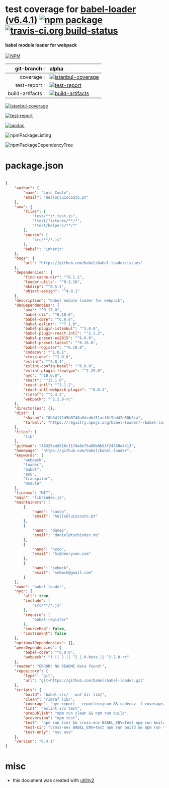 # test coverage for  [babel-loader (v6.4.1)](https://github.com/babel/babel-loader)  [![npm package](https://img.shields.io/npm/v/npmtest-babel-loader.svg?style=flat-square)](https://www.npmjs.org/package/npmtest-babel-loader) [![travis-ci.org build-status](https://api.travis-ci.org/npmtest/node-npmtest-babel-loader.svg)](https://travis-ci.org/npmtest/node-npmtest-babel-loader)
#### babel module loader for webpack

[![NPM](https://nodei.co/npm/babel-loader.png?downloads=true)](https://www.npmjs.com/package/babel-loader)

| git-branch : | [alpha](https://github.com/npmtest/node-npmtest-babel-loader/tree/alpha)|
|--:|:--|
| coverage : | [![istanbul-coverage](https://npmtest.github.io/node-npmtest-babel-loader/build/coverage.badge.svg)](https://npmtest.github.io/node-npmtest-babel-loader/build/coverage.html/index.html)|
| test-report : | [![test-report](https://npmtest.github.io/node-npmtest-babel-loader/build/test-report.badge.svg)](https://npmtest.github.io/node-npmtest-babel-loader/build/test-report.html)|
| build-artifacts : | [![build-artifacts](https://npmtest.github.io/node-npmtest-babel-loader/glyphicons_144_folder_open.png)](https://github.com/npmtest/node-npmtest-babel-loader/tree/gh-pages/build)|

[![istanbul-coverage](https://npmtest.github.io/node-npmtest-babel-loader/build/screenCapture.buildCustomOrg.browser.coverage.html.png)](https://npmtest.github.io/node-npmtest-babel-loader/build/coverage.html/index.html)

[![test-report](https://npmtest.github.io/node-npmtest-babel-loader/build/screenCapture.buildCustomOrg.browser.%252Fhome%252Ftravis%252Fbuild%252Fnpmtest%252Fnode-npmtest-babel-loader%252Ftmp%252Fbuild%252Ftest-report.html.png)](https://npmtest.github.io/node-npmtest-babel-loader/build/test-report.html)

[![apidoc](https://npmdoc.github.io/node-npmdoc-babel-loader/build/screenCapture.buildApidoc.browser.%252Fhome%252Ftravis%252Fbuild%252Fnpmdoc%252Fnode-npmdoc-babel-loader%252Ftmp%252Fbuild%252Fapidoc.html.png)](https://npmdoc.github.io/node-npmdoc-babel-loader/build/apidoc.html)

![npmPackageListing](https://npmtest.github.io/node-npmtest-babel-loader/build/screenCapture.npmPackageListing.svg)

![npmPackageDependencyTree](https://npmtest.github.io/node-npmtest-babel-loader/build/screenCapture.npmPackageDependencyTree.svg)



# package.json

```json

{
    "author": {
        "name": "Luis Couto",
        "email": "hello@luiscouto.pt"
    },
    "ava": {
        "files": [
            "test/**/*.test.js",
            "!test/fixtures/**/*",
            "!test/helpers/**/*"
        ],
        "source": [
            "src/**/*.js"
        ],
        "babel": "inherit"
    },
    "bugs": {
        "url": "https://github.com/babel/babel-loader/issues"
    },
    "dependencies": {
        "find-cache-dir": "^0.1.1",
        "loader-utils": "^0.2.16",
        "mkdirp": "^0.5.1",
        "object-assign": "^4.0.1"
    },
    "description": "babel module loader for webpack",
    "devDependencies": {
        "ava": "^0.17.0",
        "babel-cli": "^6.18.0",
        "babel-core": "^6.0.0",
        "babel-eslint": "^7.1.0",
        "babel-plugin-istanbul": "^3.0.0",
        "babel-plugin-react-intl": "^2.1.3",
        "babel-preset-es2015": "^6.0.0",
        "babel-preset-latest": "^6.16.0",
        "babel-register": "^6.18.0",
        "codecov": "^1.0.1",
        "cross-env": "^2.0.0",
        "eslint": "^3.8.1",
        "eslint-config-babel": "^6.0.0",
        "eslint-plugin-flowtype": "^2.25.0",
        "nyc": "^10.0.0",
        "react": "^15.1.0",
        "react-intl": "^2.1.2",
        "react-intl-webpack-plugin": "^0.0.3",
        "rimraf": "^2.4.3",
        "webpack": "^2.2.0-rc"
    },
    "directories": {},
    "dist": {
        "shasum": "0b34112d5b0748a8dcdbf51acf6f9bd42d50b8ca",
        "tarball": "https://registry.npmjs.org/babel-loader/-/babel-loader-6.4.1.tgz"
    },
    "files": [
        "lib"
    ],
    "gitHead": "48325ea5516c117da8e75a80b8b53f24760e4413",
    "homepage": "https://github.com/babel/babel-loader",
    "keywords": [
        "webpack",
        "loader",
        "babel",
        "es6",
        "transpiler",
        "module"
    ],
    "license": "MIT",
    "main": "lib/index.js",
    "maintainers": [
        {
            "name": "couto",
            "email": "hello@luiscouto.pt"
        },
        {
            "name": "danez",
            "email": "daniel@tschinder.de"
        },
        {
            "name": "hzoo",
            "email": "hi@henryzoo.com"
        },
        {
            "name": "sebmck",
            "email": "sebmck@gmail.com"
        }
    ],
    "name": "babel-loader",
    "nyc": {
        "all": true,
        "include": [
            "src/**/*.js"
        ],
        "require": [
            "babel-register"
        ],
        "sourceMap": false,
        "instrument": false
    },
    "optionalDependencies": {},
    "peerDependencies": {
        "babel-core": "^6.0.0",
        "webpack": "1 || 2 || ^2.1.0-beta || ^2.2.0-rc"
    },
    "readme": "ERROR: No README data found!",
    "repository": {
        "type": "git",
        "url": "git+https://github.com/babel/babel-loader.git"
    },
    "scripts": {
        "build": "babel src/ --out-dir lib/",
        "clean": "rimraf lib/",
        "coverage": "nyc report --reporter=json && codecov -f coverage/coverage-final.json",
        "lint": "eslint src test",
        "prepublish": "npm run clean && npm run build",
        "preversion": "npm test",
        "test": "npm run lint && cross-env BABEL_ENV=test npm run build && npm run test-only",
        "test-ci": "cross-env BABEL_ENV=test npm run build && npm run test-only",
        "test-only": "nyc ava"
    },
    "version": "6.4.1"
}
```



# misc
- this document was created with [utility2](https://github.com/kaizhu256/node-utility2)
